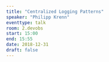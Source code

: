 ```yaml
---
title: "Centralized Logging Patterns"
speaker: "Philipp Krenn"
eventtype: talk
room: 2.devobs
start: 15:00
end: 15:55
date: 2018-12-31
draft: false
---
```

